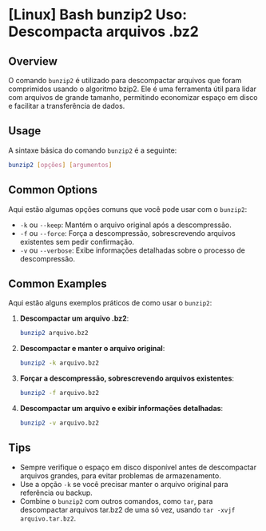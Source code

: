# [Linux] Bash bunzip2 Uso: Descompacta arquivos .bz2

## Overview
O comando `bunzip2` é utilizado para descompactar arquivos que foram comprimidos usando o algoritmo bzip2. Ele é uma ferramenta útil para lidar com arquivos de grande tamanho, permitindo economizar espaço em disco e facilitar a transferência de dados.

## Usage
A sintaxe básica do comando `bunzip2` é a seguinte:

```bash
bunzip2 [opções] [argumentos]
```

## Common Options
Aqui estão algumas opções comuns que você pode usar com o `bunzip2`:

- `-k` ou `--keep`: Mantém o arquivo original após a descompressão.
- `-f` ou `--force`: Força a descompressão, sobrescrevendo arquivos existentes sem pedir confirmação.
- `-v` ou `--verbose`: Exibe informações detalhadas sobre o processo de descompressão.

## Common Examples
Aqui estão alguns exemplos práticos de como usar o `bunzip2`:

1. **Descompactar um arquivo .bz2**:
   ```bash
   bunzip2 arquivo.bz2
   ```

2. **Descompactar e manter o arquivo original**:
   ```bash
   bunzip2 -k arquivo.bz2
   ```

3. **Forçar a descompressão, sobrescrevendo arquivos existentes**:
   ```bash
   bunzip2 -f arquivo.bz2
   ```

4. **Descompactar um arquivo e exibir informações detalhadas**:
   ```bash
   bunzip2 -v arquivo.bz2
   ```

## Tips
- Sempre verifique o espaço em disco disponível antes de descompactar arquivos grandes, para evitar problemas de armazenamento.
- Use a opção `-k` se você precisar manter o arquivo original para referência ou backup.
- Combine o `bunzip2` com outros comandos, como `tar`, para descompactar arquivos tar.bz2 de uma só vez, usando `tar -xvjf arquivo.tar.bz2`.